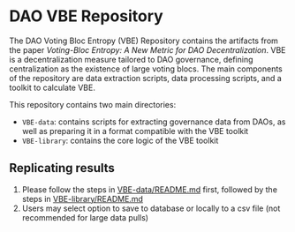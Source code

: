 # DAO VBE Repository
The DAO Voting Bloc Entropy (VBE) Repository contains the artifacts from the paper _Voting-Bloc Entropy: A New Metric for DAO Decentralization_. VBE is a decentralization measure tailored to DAO governance, defining centralization as the existence of large voting blocs. The main components of the repository are data extraction scripts, data processing scripts, and a toolkit to calculate VBE.

This repository contains two main directories:
- ```VBE-data```: contains scripts for extracting governance data from DAOs, as well as preparing it in a format compatible with the VBE toolkit
- ```VBE-library```: contains the core logic of the VBE toolkit

## Replicating results

1. Please follow the steps in [VBE-data/README.md](/VBE-data/README.md) first, followed by the steps in [VBE-library/README.md](/VBE-library/README.md)
2. Users may select option to save to database or locally to a csv file (not recommended for large data pulls)
